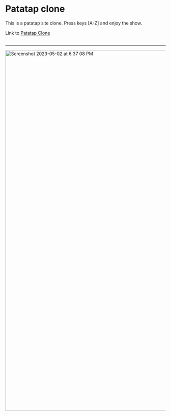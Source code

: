 # Patatap clone

This is a patatap site clone. Press keys [A-Z] and enjoy the show. 


Link to [Patatap Clone](https://itsnitishkumar.github.io/patatap-clone/)<br><br>
<hr>
<img width="1130" alt="Screenshot 2023-05-02 at 6 37 08 PM" src="https://user-images.githubusercontent.com/30322803/235675154-818d86d0-56d4-4344-b4de-fd83a4e1a211.png">

